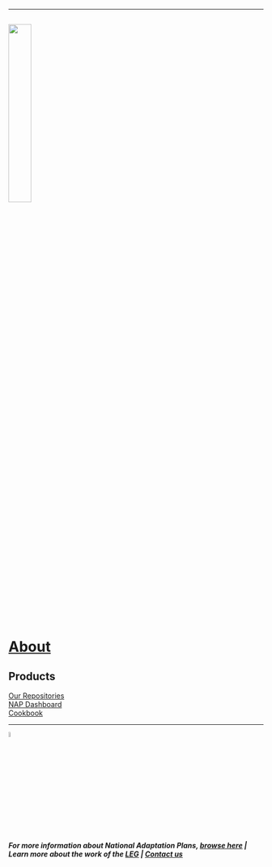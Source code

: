 *****

## <img src="https://www.reeep.org/sites/default/files/styles/reeep_large/public/UNFCCC.png?itok=4zFlTp9Z" width=30% height=30%>                 
# [About](https://napcentral.netlify.app/open-naps/) 

## Products
[Our Repositories](https://github.com/napdown)       
[NAP Dashboard](https://napdown.github.io/O-NAPs-Dashboard/)        
[Cookbook](https://napdown.github.io/NAPdown/)

-----

<img src="https://live.staticflickr.com/7322/9706194985_796056a56d_n.jpg" width=5% height=5%> 

##### For more information about National Adaptation Plans, [browse here](https://www4.unfccc.int/sites/NAPC/Pages/national-adaptation-plans.aspx)   |  Learn more about the work of the [LEG](https://unfccc.int/LEG)   |     [Contact us](mailto:opennapdown@gmail.com) 

